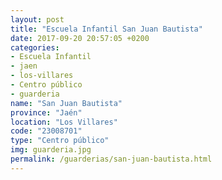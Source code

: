 ```yaml
---
layout: post
title: "Escuela Infantil San Juan Bautista"
date: 2017-09-20 20:57:05 +0200
categories:
- Escuela Infantil
- jaen
- los-villares
- Centro público
- guarderia
name: "San Juan Bautista"
province: "Jaén"
location: "Los Villares"
code: "23008701"
type: "Centro público"
img: guarderia.jpg
permalink: /guarderias/san-juan-bautista.html
---
```

